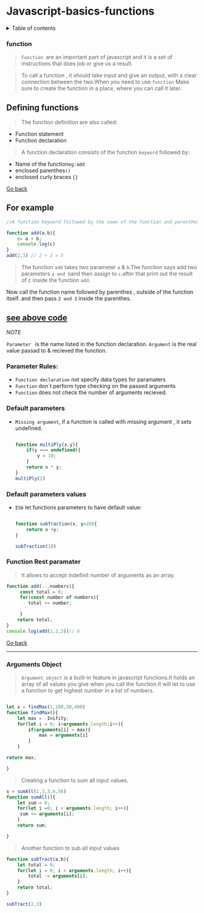 # Javascript-basics-functions

<details>
<summary>Table of contents</summary>

- [Function](#function)
- [Defining functions](#defining-functions)
- [Parameter Rules](#parameter-rules)
- [Arguments Object](#arguments-object)
 
</details>

### function
> `Function `are an important part of javascript and it is a set of instructions that does job or give us a result.

> To call a function , it should take input and give an output, with a clear connection between the two.When you need to use `function` Make sure to create the function in a place, where you can call it later.

## Defining functions
> The function definition are also called:
* Function statement
* Function declaration



> A function declaration consists of the function `keyword`  followed by:
*  Name of the function`eg:add`
* enclosed parenthes`()`
* enclosed curly braces `{}`

[Go back ](#Javascript-basics-functions)

## For example

```js
//A function keyword followed by the name of the function and parenthes.Insde the paranthens , you can pass a paremeters seperated by commas.

function add(a,b){
    c= a + b;
    console.log(c)
}
add(2,3) // 2 + 3 = 5
```
> The function `add` takes two parameter `a` & `b`.The function says add two parameters `a and b`and then assign to `c`.after that print out the result of c inside the function `add`.

Now call the function name followed by parenthes , outside of the function itself. and then pass `2 and 3` inside the parenthes.

[see above code ](#for-example)
---

*NOTE*

`Parameter ` is the name listed in the function declaration.
`Argument` is the real value passad to & recieved the function. 


### Parameter Rules:
* `Function declaration` not specify data types for paramaters
* `Function` don´t perform type checking on the passed arguments
* `Function` does not check the number of arguments recieved.

### Default parameters
* `Missing argument`, if a function is called with missing argument , it sets undefined.

    ```js

    function multiPly(x,y){
        if(y === undefined){
            y = 10;
        }
        return x * y;
    }
    multiPly(2)

    ```

### Default parameters values
* `ES6` let functions parameters to have default value:



    ```js

    function subTraction(x, y=20){
        return x +y;
    }

    subTraction(10)
    
    ```
### Function Rest paramater
> It allows to accept indefinit number of arguments as an array.

```js
function add(...numbers){
     const total = 0;
     for(const number of numbers){
        total += number;

     }
    return total;
}
console.log(add(1,2,3))// 6
```
[Go back](#parameter-rules)


---

### Arguments Object
> `Argument object` is a built-in feature in javascript functions.It holds an array of all values you give when you call the function.It will let to use a function to get highest number in a list of numbers.

```js

let x = findMax(1,100,30,400)
function findMax(){
    let max = -Inifity;
    for(let i = 0; i<arguments.length;i++){
        if(arguments[i] > max){
            max = arguments[i]
        }
    }

return max;

}

```


>Creating a function to sum all input values.

```js
x = sumAll(1,3,3,4,56)
function sumAll(){
    let sum = 0;
    for(let i =0; i < arguments.length; i++){
     sum += arguments[i];
    }
    return sum;

}

```
> Another function to sub all input values

```js
function subTract(a,b){
    let total = 0;
    for(let i = 0; i < arguments.length; i++){
        total -= arguments[i];
    }
    return total;
}

subTract(2,3)

```
